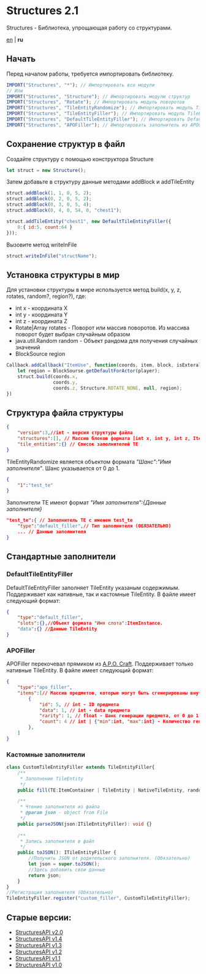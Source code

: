 # Structures 2.1
Structures - Библиотека, упрощающая работу со структурами.

[en](https://github.com/Wolf-Team/Structures/blob/main/README.md) | **ru**

## Начать
Перед началом работы, требуется импортировать библиотеку.
``` js
IMPORT("Structures", "*"); // Импортировать все модули
// Или
IMPORT("Structures", "Structure"); // Импортировать модулю структур
IMPORT("Structures", "Rotate"); // Импортировать модуль поворотов
IMPORT("Structures", "TileEntityRandomize"); // Импортировать модуль TileEntityRandomize
IMPORT("Structures", "TileEntityFiller"); // Импортировать модуль TileEntityFiller
IMPORT("Structures", "DefaultTileEntityFiller"); // Импортировать DefaultTileEntityFiller
IMPORT("Structures", "APOFiller"); // Импортировать заполнитель из APOCraft
```

## Сохранение структур в файл
Создайте структуру с помощью конструктора Structure
```js
let struct = new Structure();
```
Затем добавьте в структуру данные методами addBlock и addTileEntity
```js
struct.addBlock(1, 1, 0, 5, 2);
struct.addBlock(0, 2, 0, 5, 2);
struct.addBlock(0, 3, 0, 5, 4);
struct.addBlock(0, 4, 0, 54, 0, "chest1");

struct.addTileEntity("chest1", new DefaultTileEntityFiller({
    0:{ id:5, count:64 }
}));
```
Вызовите метод writeInFile
```js
struct.writeInFile("structName");
```

## Установка структуры в мир
Для установки структуры в мире используется метод build(x, y, z, rotates, random?, region?), где:
* int x - координата X
* int y - координата Y
* int z - координата Z
* Rotate|Array<Rotate> rotates - Поворот или массив поворотов. Из массива поворот будет выбран случайным образом
* java.util.Random random - Объект рандома для получения случайных значений
* BlockSource region
```js
Callback.addCallback("ItemUse", function(coords, item, block, isExteral, player){
    let region = BlockSourse.getDefaultForActor(player);
    struct.build(coords.x,
                 coords.y,
                 coords.z, Structure.ROTATE_NONE, null, region);
})
```

## Структура файла структуры
```json
{
    "version":3,//int - версия структуры файла
    "structures":[], // Массив блоков формата [int x, int y, int z, ItemInstance item, TileEntityRandomize? radom_te]
    "tile_entities":{} // Список заполнителей TE
}
```

TileEntityRandomize является объектом формата *"Шанс":"Имя заполнителя"*. Шанс указывается от 0 до 1.
```json
{
    "1":"test_te"
}
```

Заполнители TE имеют формат *"Имя заполнителя":{Данные заполнителя}*
```json
"test_te":{ // Заполнитель TE с именем test_te
    "type":"default_filler",// Тип заполнителя (ОБЯЗАТЕЛЬНО)
    ... // Данные заполнителя
}
```

## Стандартные заполнители
### DefaultTileEntityFiller
DefaultTileEntityFiller заполняет TileEntity указаным содержимым. Поддерживает как нативные, так и кастомные TileEntity. В файле имеет следующий формат:
```json
{
    "type":"default_filler",
    "slots":{},//Объект формата "Имя слота":ItemInstance.
    "data":{} //Данные TileEntity
}
```
### APOFiller
APOFiller перекочевал прямиком из [A.P.O. Craft](https://github.com/mineprogramming/APO_craft). Поддерживает только нативные TileEntity. В файле имеет следующий формат:
```json
{
    "type":"apo_filler",
    "items":[// Массив предметов, которые могут быть сгенерированы внутри TileEntity
        {
            "id": 5, // int - ID предмета
            "data": 1, // int - data предмета
            "rarity": 1, // float - Шанс генерации предмета, от 0 до 1
            "count": 4 // int | {"min":int, "max":int} - Количество генерируемого предмета. Если количество задано в виде объекта, то оно генерируется случайным образом.
        },
    ]
}
```
### Кастомные заполнители
```ts
class CustomTileEntityFiller extends TileEntityFiller{
    /**
     * Заполнение TileEntity
     */
    public fill(TE:ItemContainer | TileEntity | NativeTileEntity, random:java.lang.Random): void {}

    /**
     * Чтение заполнителя из файла
     * @param json - object from File
     */
    public parseJSON(json:ITileEntityFiller): void {}
    
    /**
     * Запись заполнителя в файл
     */
    public toJSON(): ITileEntityFiller {
        //Получить JSON от родительского заполнителя. (Обязательно)
        let json = super.toJSON();
        //Здесь добавить свои данные
        return json;
    }
}
//Регистрация заполнителя (Обязательно)
TileEntityFiller.register("custom_filler", CustomTileEntityFiller);
```

## Старые версии:
* [StructuresAPI v2.0](https://github.com/Wolf-Team/Structures/tree/r2.0)
* [StructuresAPI v1.4](https://github.com/Wolf-Team/Libraries/blob/master/StructuresAPI.js)
* [StructuresAPI v1.3](https://github.com/Wolf-Team/Libraries/blob/dcae52f5e030cb0b10ad2f3fee35c74542857890/StructuresAPI.js)
* [StructuresAPI v1.2](https://github.com/Wolf-Team/Libraries/blob/e76e8ba4721eb8b6b42e29bf521578f1cf7b20ee/StructuresAPI.js)
* [StructuresAPI v1.1](https://github.com/Wolf-Team/Libraries/blob/da4e232f4253e7e6efff1f42776ad52546efa7d8/StructuresAPI.js)
* [StructuresAPI v1.0](https://github.com/Wolf-Team/Libraries/blob/37c31935a31605579a6295a65cabd062eaf77adb/StructuresAPI.js)